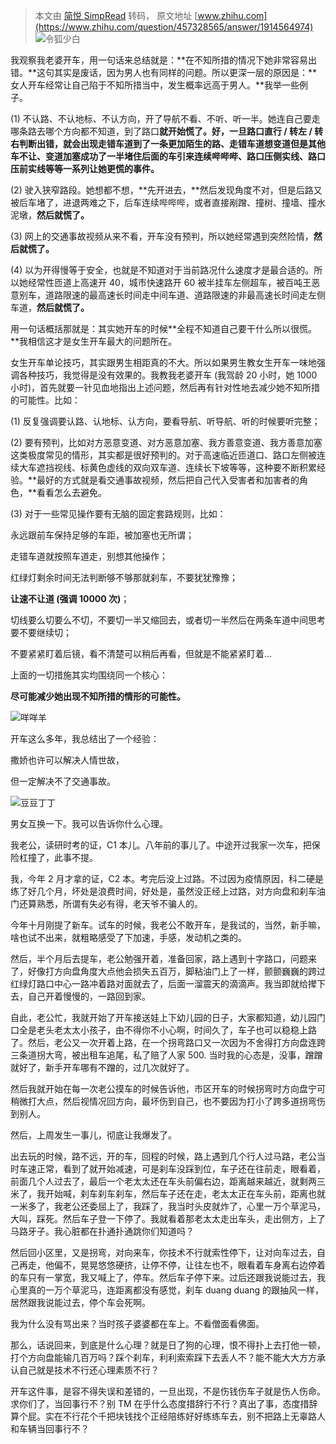 > 本文由 [简悦 SimpRead](http://ksria.com/simpread/) 转码， 原文地址 [www.zhihu.com](https://www.zhihu.com/question/457328565/answer/1914564974) ![](https://pic2.zhimg.com/v2-c64f5719cd87971b788ab3331b12c9e6_xs.jpg?source=1940ef5c)令狐少白

我观察我老婆开车，用一句话来总结就是：**在不知所措的情况下她非常容易出错。**这句其实是废话，因为男人也有同样的问题。所以更深一层的原因是：**女人开车经常让自己陷于不知所措当中，发生概率远高于男人。**我举一些例子。

(1) 不认路、不认地标、不认方向，开了导航不看、不听、听一半。她连自己要走哪条路去哪个方向都不知道，到了路口**就开始慌了。**好，一旦路口直行 / 转左 / 转右判断出错，就会出现走错车道到了一条更加陌生的路、走错车道想变道但是其他车不让、变道加塞成功了一半堵住后面的车引来连续哔哔哔、路口压侧实线、路口压前实线等等一系列**让她更慌的事件。**

(2) 驶入狭窄路段。她想都不想，**先开进去，**然后发现角度不对，但是后路又被后车堵了，进退两难之下，后车连续哔哔哔，或者直接剐蹭、撞树、撞墙、撞水泥墩，**然后就慌了。**

(3) 网上的交通事故视频从来不看，开车没有预判，所以她经常遇到突然险情，**然后就慌了。**

(4) 以为开得慢等于安全，也就是不知道对于当前路况什么速度才是最合适的。所以她经常性匝道上高速开 40，城市快速路开 60 被半挂车左侧超车，被百吨王恶意别车，道路限速的最高速长时间走中间车道、道路限速的非最高速长时间走左侧车道，**然后就慌了。**

用一句话概括那就是：其实她开车的时候**全程不知道自己要干什么所以很慌。**我相信这才是女生开车最大的问题所在。

女生开车单论技巧，其实跟男生相距真的不大。所以如果男生教女生开车一味地强调各种技巧，我觉得是没有效果的。我教我老婆开车 (我驾龄 20 小时，她 1000 小时)，首先就要一针见血地指出上述问题，然后再有针对性地去减少她不知所措的可能性。比如：

(1) 反复强调要认路、认地标、认方向，要看导航、听导航、听的时候要听完整；

(2) 要有预判，比如对方恶意变道、对方恶意加塞、我方善意变道、我方善意加塞这类极度常见的情形，其实都是很好预判的。对于高速临近匝道口、路口左侧被连续大车遮挡视线、标黄色虚线的双向双车道、连续长下坡等等，这种要不断积累经验。**最好的方式就是看交通事故视频，然后把自己代入受害者和加害者的角色，**看看怎么去避免。

(3) 对于一些常见操作要有无脑的固定套路规则，比如：

永远跟前车保持足够的车距，被加塞也无所谓；

走错车道就按照车道走，别想其他操作；

红绿灯剩余时间无法判断够不够那就刹车，不要犹犹豫豫；

**让速不让道 (强调 10000 次)**；

切线要么切要么不切，不要切一半又缩回去，或者切一半然后在两条车道中间思考要不要继续切；

不要紧紧盯着后镜，看不清楚可以稍后再看，但就是不能紧紧盯着...

上面的一切措施其实均围绕同一个核心：

**尽可能减少她出现不知所措的情形的可能性。**

![](https://pic3.zhimg.com/v2-d18e6ca1ca98183e7e31d40066379c75_xs.jpg?source=1940ef5c)咩咩羊​

开车这么多年，我总结出了一个经验：

撒娇也许可以解决人情世故，

但一定解决不了交通事故。

![](https://pic2.zhimg.com/v2-93852e15fbf067aaec793891f74cdfd8_xs.jpg?source=1940ef5c)豆豆丁丁​

男女互换一下。我可以告诉你什么心理。

我老公，读研时考的证，C1 本儿。八年前的事儿了。中途开过我家一次车，把保险杠撞了，此事不提。

我，今年 2 月才拿的证，C2 本。考完后没上过路。不过因为疫情原因，科二硬是练了好几个月，坏处是浪费时间，好处是，虽然没正经上过路，对方向盘和刹车油门还算熟悉，所谓有失必有得，老天爷不骗人的。

今年十月刚提了新车。试车的时候，我老公不敢开车，是我试的，当然，新手嘛，啥也试不出来，就粗略感受了下加速，手感，发动机之类的。

然后，半个月后去提车，老公勉强开着，准备回家，路上遇到十字路口，问题来了，好像打方向盘角度大点他会损失五百万，脚粘油门上了一样，颤颤巍巍的跨过红绿灯路口中心一路冲着路对面就去了，后面一溜震天的滴滴声。我当即就给撵下去，自己开着慢慢的，一路回到家。

自此，老公忙，我就开始了开车接送娃上下幼儿园的日子，大家都知道，幼儿园门口全是老头老太太小孩子，由不得你不小心啊，时间久了，车子也可以稳稳上路了。然后，老公又一次开着上路，在一个拐弯路口又一次因为不舍得打方向盘连跨三条道拐大弯，被出租车追尾，私了赔了人家 500. 当时我的心态是，没事，蹭蹭就好了，新手开车哪有不蹭的，过几次就好了。

然后我就开始在每一次老公摸车的时候告诉他，市区开车的时候拐弯时方向盘宁可稍微打大点，然后视情况回方向，最坏伤到自己，也不要因为打小了跨多道拐弯伤到别人。

然后，上周发生一事儿，彻底让我爆发了。

出去玩的时候，路不远，开的车，回程的时候，路上遇到几个行人过马路，老公当时车速正常，看到了就开始减速，可是刹车没踩到位，车子还在往前走，眼看着，前面几个人过去了，最后一个老太太还在车头前偏右边，距离越来越近，就剩两三米了，我开始喊，刹车刹车刹车，然后车子还在走，老太太正在车头前，距离也就一米多了，我老公还委屈上了，我踩了，我当时头皮就炸了，心里一万个草泥马，大叫，踩死。然后车子登一下停了。我就看着那老太太走出车头，走出侧方，上了马路牙子。我心脏都在扑通扑通跳你们知道吗？

然后回小区里，又是拐弯，对向来车，你技术不行就索性停下，让对向车过去，自己再走，他偏不，晃晃悠悠硬挤，让停不停，让往左也不，眼看着车身离右边停着的车只有一掌宽，我又喊上了，停车。然后车子停下来。过后还跟我说能过去，我心里真的一万个草泥马，连距离都没有感觉，刹车 duang duang 的跟抽风一样，居然跟我说能过去，停个车会死啊。

我为什么没有骂出来？当时孩子婆婆都在车上。不看僧面看佛面。

那么，话说回来，到底是什么心理？就是日了狗的心理，恨不得扑上去打他一顿，打个方向盘能输几百万吗？踩个刹车，利利索索踩下去丢人不？能不能大大方方承认自己就是技术不行还心理素质不行？

开车这件事，是容不得失误和差错的，一旦出现，不是伤钱伤车子就是伤人伤命。求你们了，当回事行不？别 TM 在乎什么态度措辞行不行？真出了事，态度措辞算个屁。实在不行花个千把块钱找个正经陪练好好练练车去，别不把路上无辜路人和车辆当回事行不？